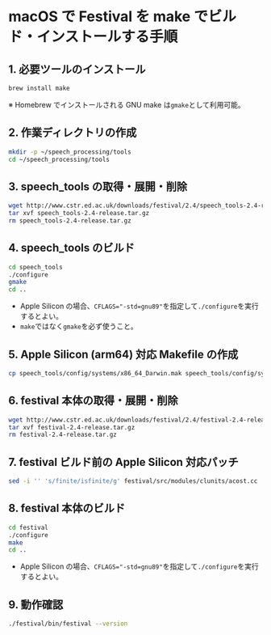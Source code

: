 # macOS で Festival を make でビルド・インストールする手順

## 1. 必要ツールのインストール

```sh
brew install make
```

※ Homebrew でインストールされる GNU make は`gmake`として利用可能。

## 2. 作業ディレクトリの作成

```sh
mkdir -p ~/speech_processing/tools
cd ~/speech_processing/tools
```

## 3. speech_tools の取得・展開・削除

```sh
wget http://www.cstr.ed.ac.uk/downloads/festival/2.4/speech_tools-2.4-release.tar.gz
tar xvf speech_tools-2.4-release.tar.gz
rm speech_tools-2.4-release.tar.gz
```

## 4. speech_tools のビルド

```sh
cd speech_tools
./configure
gmake
cd ..
```

- Apple Silicon の場合、`CFLAGS="-std=gnu89"`を指定して`./configure`を実行するとよい。
- `make`ではなく`gmake`を必ず使うこと。

## 5. Apple Silicon (arm64) 対応 Makefile の作成

```sh
cp speech_tools/config/systems/x86_64_Darwin.mak speech_tools/config/systems/arm64_Darwin.mak
```

## 6. festival 本体の取得・展開・削除

```sh
wget http://www.cstr.ed.ac.uk/downloads/festival/2.4/festival-2.4-release.tar.gz
tar xvf festival-2.4-release.tar.gz
rm festival-2.4-release.tar.gz
```

## 7. festival ビルド前の Apple Silicon 対応パッチ

```sh
sed -i '' 's/finite/isfinite/g' festival/src/modules/clunits/acost.cc
```

## 8. festival 本体のビルド

```sh
cd festival
./configure
make
cd ..
```

- Apple Silicon の場合、`CFLAGS="-std=gnu89"`を指定して`./configure`を実行するとよい。

## 9. 動作確認

```sh
./festival/bin/festival --version
```
